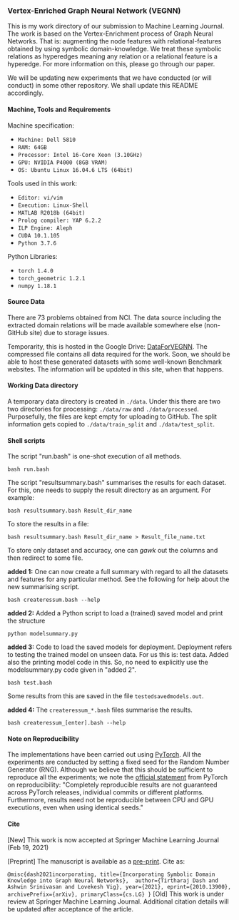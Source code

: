 ### Vertex-Enriched Graph Neural Network (VEGNN)


This is my work directory of our submission to Machine Learning Journal. The work is based on the Vertex-Enrichment process of Graph Neural Networks. That is: augmenting the node features with relational-features obtained by using symbolic domain-knowledge. We treat these symbolic relations as hyperedges meaning any relation or a relational feature is a hyperedge. For more information on this, please go through our paper. 

We will be updating new experiments that we have conducted (or will conduct) in some other repository. We shall update this README accordingly.


#### Machine, Tools and Requirements

Machine specification:

  * `Machine: Dell 5810`
  * `RAM: 64GB`
  * `Processor: Intel 16-Core Xeon (3.10GHz)`
  * `GPU: NVIDIA P4000 (8GB VRAM)`
  * `OS: Ubuntu Linux 16.04.6 LTS (64bit)`

Tools used in this work:

  * `Editor: vi/vim`
  * `Execution: Linux-Shell`
  * `MATLAB R2018b (64bit)`
  * `Prolog compiler: YAP 6.2.2`
  * `ILP Engine: Aleph`
  * `CUDA 10.1.105`
  * `Python 3.7.6`

Python Libraries:
 
  * `torch 1.4.0`
  * `torch_geometric 1.2.1`
  * `numpy 1.18.1`


#### Source Data

There are 73 problems obtained from NCI. The data source including the extracted domain relations will be made available somewhere else (non-GitHub site) due to storage issues.

Temporarity, this is hosted in the Google Drive: [DataForVEGNN](https://drive.google.com/file/d/1eJrq_kvD2UmWiWe6F3C3Ire0fbv6CNrm/view?usp=sharing). The compressed file contains all data required for the work. Soon, we should be able to host these generated datasets with some well-known Benchmark websites. The information will be updated in this site, when that happens.


#### Working Data directory

A temporary data directory is created in `./data`. Under this there are two two directories for processing: `./data/raw` and `./data/processed`. Purposefully, the files are kept empty for uploading to GitHub. The split information gets copied to `./data/train_split` and `./data/test_split`.


#### Shell scripts

The script "run.bash" is one-shot execution of all methods. 

`
bash run.bash
`

The script "resultsummary.bash" summarises the results for each dataset. For this, one needs to supply the result directory as an argument. For example:

`
bash resultsummary.bash Result_dir_name
`

To store the results in a file:

`
bash resultsummary.bash Result_dir_name > Result_file_name.txt
`

To store only dataset and accuracy, one can *gawk* out the columns and then redirect to some file.


**added 1:** One can now create a full summary with regard to all the datasets and features for any particular method. See the following for help about the new summarising script.

`
bash createressum.bash --help
`


**added 2:** Added a Python script to load a (trained) saved model and print the structure

`
python modelsummary.py
`

**added 3:** Code to load the saved models for deployment. Deployment refers to testing the trained model on unseen data. For us this is: test data. Added also the printing model code in this. So, no need to explicitly use the modelsummary.py code given in "added 2".

`
bash test.bash
`

Some results from this are saved in the file `testedsavedmodels.out`.



**added 4:** The `createressum_*.bash` files summarise the results.

`
bash createressum_[enter].bash --help
`


#### Note on Reproducibility


The implementations have been carried out using [PyTorch](https://pytorch.org/docs/stable/index.html). All the experiments are conducted by setting a fixed seed for the Random Number Generator (RNG). Although we believe that this should be sufficient to reproduce all the experiments; we note the [official statement](https://pytorch.org/docs/stable/notes/randomness.html) from PyTorch on reproducibility: "Completely reproducible results are not guaranteed across PyTorch releases, individual commits or different platforms. Furthermore, results need not be reproducible between CPU and GPU executions, even when using identical seeds."


#### Cite

[New] This work is now accepted at Springer Machine Learning Journal (Feb 19, 2021)

[Preprint] The manuscript is available as a [pre-print](https://arxiv.org/abs/2010.13900). Cite as:

`
@misc{dash2021incorporating,
      title={Incorporating Symbolic Domain Knowledge into Graph Neural Networks}, 
      author={Tirtharaj Dash and Ashwin Srinivasan and Lovekesh Vig},
      year={2021},
      eprint={2010.13900},
      archivePrefix={arXiv},
      primaryClass={cs.LG}
}
`
[Old] This work is under review at Springer Machine Learning Journal. Additional citation details will be updated after acceptance of the article.
